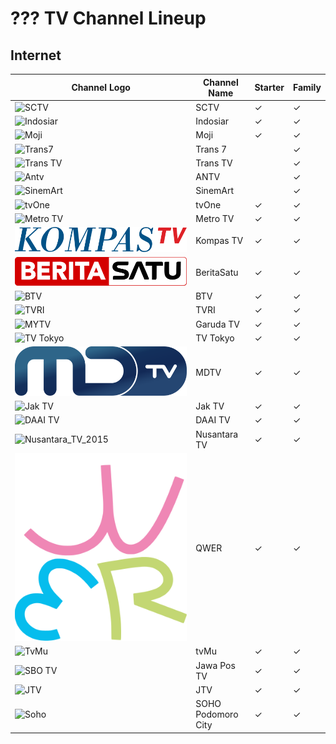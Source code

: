 # ??? TV Channel Lineup
## Internet
Channel Logo | Channel Name | Starter | Family
-- | -- | -- | ---
![SCTV](https://upload.wikimedia.org/wikipedia/commons/c/cc/SCTV_Logo.svg) | SCTV | ✓ | ✓
![Indosiar](https://upload.wikimedia.org/wikipedia/commons/c/c8/Indosiar_2015.svg) | Indosiar | ✓ | ✓
![Moji](https://upload.wikimedia.org/wikipedia/commons/c/c9/Moji_blue.svg) | Moji | ✓ | ✓
![Trans7](https://github.com/user-attachments/assets/739fc23b-0c54-423e-9508-282fadee04e1) | Trans 7 | | ✓
![Trans TV](https://upload.wikimedia.org/wikipedia/id/6/62/Trans_TV_2013.svg) | Trans TV | | ✓
![Antv](https://github.com/user-attachments/assets/a721ff00-3370-4951-98d0-d11aeaff38f5) | ANTV | | ✓
![SinemArt](https://github.com/user-attachments/assets/045afa16-380d-4986-8fe6-8c1b6ea9a1d1) | SinemArt | | ✓
![tvOne](https://github.com/user-attachments/assets/48e10835-ad8c-4e61-bc18-e1d4e814058c) | tvOne | ✓ | ✓
![Metro TV](https://github.com/user-attachments/assets/3ccac20d-a2b8-4fb4-84c6-49370d3eb923) | Metro TV | ✓ | ✓
![Kompas TV](https://github.com/TG635-alt126xA/ExtendedMaster113/raw/refs/heads/main/KOMPAS_TV_(2017).svg) | Kompas TV | ✓ | ✓
![IDTV](https://github.com/TG635-alt126xA/ExtendedMaster113/raw/refs/heads/main/BeritaSatu_(Flat).svg) | BeritaSatu | ✓ | ✓
![BTV](https://github.com/user-attachments/assets/708b87c7-d902-4f21-8860-e933a10dd3fb) | BTV | ✓ | ✓
![TVRI](https://github.com/user-attachments/assets/cec52875-b162-48ce-941f-4ab7067def26) | TVRI | ✓ | ✓
![MYTV](https://github.com/user-attachments/assets/eec14a5e-616c-4e01-818e-6e12ff4a2611) | Garuda TV | ✓ | ✓
![TV Tokyo](https://github.com/user-attachments/assets/b106cdae-63af-44b6-a878-f00a9507d2bd) | TV Tokyo | ✓ | ✓
![NET.](https://github.com/TG635-alt126xA/ExtendedMaster113/raw/refs/heads/main/MDTV_logo.svg) | MDTV | ✓ | ✓
![Jak TV](https://upload.wikimedia.org/wikipedia/id/c/cc/Logo_Jak_TV_%282018%29.png) | Jak TV | ✓ | ✓
![DAAI TV](https://upload.wikimedia.org/wikipedia/commons/f/fc/DAAI_TV.svg) | DAAI TV | ✓ | ✓
![Nusantara_TV_2015](https://github.com/user-attachments/assets/20cf9b8d-6083-4c74-b252-c10ac794d208) | Nusantara TV | ✓ | ✓
![QWER](https://github.com/TG635-alt126xA/ExtendedMaster113/raw/refs/heads/main/QWER_logo.svg) | QWER | ✓ | ✓
![TvMu](https://github.com/user-attachments/assets/b895236e-73c8-404d-bbe5-922b8f43e4f2) | tvMu | ✓ | ✓
![SBO TV](https://upload.wikimedia.org/wikipedia/commons/7/77/Jawa_Pos_TV_2024.svg) | Jawa Pos TV | ✓ | ✓
![JTV](https://upload.wikimedia.org/wikipedia/commons/c/ca/JTV_%28Indonesian_TV_channel%29_2022.svg) | JTV | ✓ | ✓
![Soho](https://upload.wikimedia.org/wikipedia/commons/5/5a/Neo_Soho.svg) | SOHO Podomoro City | ✓ | ✓
